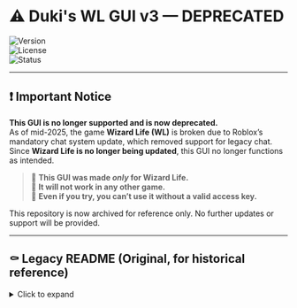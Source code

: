 # ⚠️ Duki's WL GUI v3 — **DEPRECATED**

![Version](https://img.shields.io/badge/version-3.00--BETA-blue)  
![License](https://img.shields.io/badge/license-Custom-lightgrey)  
![Status](https://img.shields.io/badge/status-Deprecated-red)

---

## ❗ Important Notice

**This GUI is no longer supported and is now deprecated.**  
As of mid-2025, the game **Wizard Life (WL)** is broken due to Roblox’s mandatory chat system update, which removed support for legacy chat. Since **Wizard Life is no longer being updated**, this GUI no longer functions as intended.

> 🛑 **This GUI was made *only* for Wizard Life.**  
> 🚫 **It will not work in any other game.**  
> 🔐 **Even if you try, you can’t use it without a valid access key.**

This repository is now archived for reference only. No further updates or support will be provided.

---

## ⚰️ Legacy README (Original, for historical reference)

<details>
<summary>Click to expand</summary>

<br>

### Duki's WL GUI v3  

![Version](https://img.shields.io/badge/version-3.00--BETA-blue)  
![License](https://img.shields.io/badge/license-Custom-lightgrey)  
![Status](https://img.shields.io/badge/status-Active-green)

---

```
theme = "Default"  
loadstring(game:HttpGet("https://raw.githubusercontent.com/duki-dotcom/WL-GUI-PBETA/refs/heads/main/dist/main.lua"))()
```

---

### Themes

To use a custom theme, change `theme = "Default"` to one of the following:

- **Default**  
- **AmberGlow**  
- **Amethyst**  
- **Bloom**  
- **DarkBlue**  
- **Green**  
- **Light**  
- **Ocean**  
- **Serenity**

Example:  
theme = "Bloom"

---

### Features

- **Autoblock**  
- **Aimbot**  
- **ESP**  
- **Spell Control**  
- **Game Fixes**  
- **Tag Changer**  
- **Neutral Team Toggle**  
- **Curse Player(s)**  
- **Lasers & Fireworks**  
- **Clickkill**  
- **Opps Tab**

...and more on the way.

---

### Access

Access is currently restricted to trusted users only.  
Keys are issued manually. To request access, join the [Discord server](https://discord.gg/uuzhZR5s37) or contact `@DukiDokii`.

---

### Status

Mostly complete  
Currently Version: 3.00 BETA  
Actively maintained with regular new features and fixes

---

### Notes

- Optimized for security and performance  
- Built with protection and efficiency in mind  
- Many features are designed for low detection risk and seamless gameplay  
- Do **not** share or leak your key — it will get revoked

---

### Documentation

- [LICENSE](./LICENSE.md)  
- [SECURITY POLICY](./SECURITY.md)

</details>